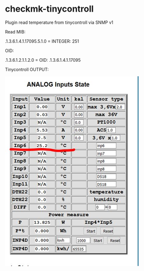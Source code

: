 # checkmk-tinycontroll

Plugin read temperature from tinycontroll via SNMP v1


Read MIB:

.1.3.6.1.4.1.17095.5.1.0 = INTEGER: 251

OID:

.1.3.6.1.2.1.1.2.0 = OID: .1.3.6.1.4.1.17095


Tinycontroll OUTPUT:

![datei](tinycontroll.JPG)

 

